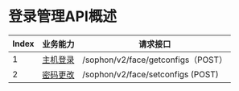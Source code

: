 # 登录管理API概述

| Index | 业务能力                        | 请求接口                           |
| ----- | ------------------------------- | ---------------------------------- |
| 1     | [主机登录](box_login.md)        | /sophon/v2/face/getconfigs（POST） |
| 2     | [密码更改](set_box_password.md) | /sophon/v2/face/setconfigs (POST)  |

